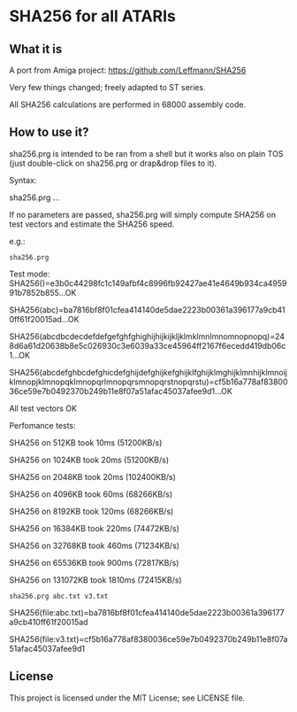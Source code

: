 # SHA256 for all ATARIs
## What it is
A port from Amiga project: https://github.com/Leffmann/SHA256

Very few things changed; freely adapted to ST series.

All SHA256 calculations are performed in 68000 assembly code.


## How to use it?
sha256.prg is intended to be ran from a shell but it works also on plain TOS (just double-click on sha256.prg or drap&drop files to it).

Syntax:

sha256.prg <file1> <file2> ... <filen>
  
If no parameters are passed, sha256.prg will simply compute SHA256 on test vectors and estimate the SHA256 speed.

e.g.:

```
sha256.prg
```
Test mode:
SHA256()=e3b0c44298fc1c149afbf4c8996fb92427ae41e4649b934ca495991b7852b855...OK 

SHA256(abc)=ba7816bf8f01cfea414140de5dae2223b00361a396177a9cb410ff61f20015ad...OK 

SHA256(abcdbcdecdefdefgefghfghighijhijkijkljklmklmnlmnomnopnopq)=248d6a61d20638b8e5c026930c3e6039a33ce45964ff2167f6ecedd419db06c1...OK 

SHA256(abcdefghbcdefghicdefghijdefghijkefghijklfghijklmghijklmnhijklmnoijklmnopjklmnopqklmnopqrlmnopqrsmnopqrstnopqrstu)=cf5b16a778af8380036ce59e7b0492370b249b11e8f07a51afac45037afee9d1...OK 

All test vectors OK

Perfomance tests:

SHA256 on 512KB took 10ms (51200KB/s)

SHA256 on 1024KB took 20ms (51200KB/s)

SHA256 on 2048KB took 20ms (102400KB/s)

SHA256 on 4096KB took 60ms (68266KB/s)

SHA256 on 8192KB took 120ms (68266KB/s)

SHA256 on 16384KB took 220ms (74472KB/s)

SHA256 on 32768KB took 460ms (71234KB/s)

SHA256 on 65536KB took 900ms (72817KB/s)

SHA256 on 131072KB took 1810ms (72415KB/s)


```
sha256.prg abc.txt v3.txt
```
SHA256(file:abc.txt)=ba7816bf8f01cfea414140de5dae2223b00361a396177a9cb410ff61f20015ad

SHA256(file:v3.txt)=cf5b16a778af8380036ce59e7b0492370b249b11e8f07a51afac45037afee9d1

## License
This project is licensed under the MIT License; see LICENSE file.
